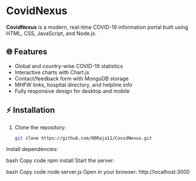 # CovidNexus

**CovidNexus** is a modern, real-time COVID-19 information portal built using HTML, CSS, JavaScript, and Node.js.  

## 🌐 Features
- Global and country-wise COVID-19 statistics
- Interactive charts with Chart.js
- Contact/feedback form with MongoDB storage
- MHFW links, hospital directory, and helpline info
- Fully responsive design for desktop and mobile

## ⚡ Installation
1. Clone the repository:
   ```bash
   git clone https://github.com/00Raja11/CovidNexus.git
Install dependencies:

bash
Copy code
npm install
Start the server:

bash
Copy code
node server.js
Open in your browser: http://localhost:3000
